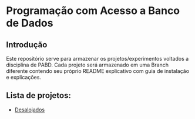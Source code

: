 # Programação com Acesso a Banco de Dados

## Introdução
Este repositório serve para armazenar os projetos/experimentos voltados a disciplina de PABD. Cada projeto será armazenado em uma Branch diferente contendo seu próprio README explicativo com guia de instalação e explicações.

## Lista de projetos:
- [Desalojados](https://github.com/Low043/PABD/tree/desalojados)